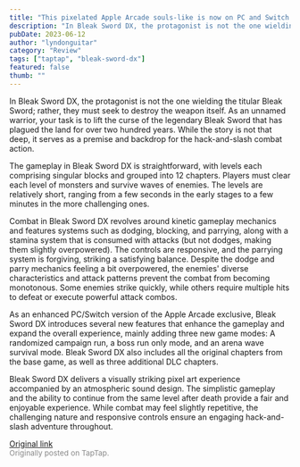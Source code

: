 ```yaml
---
title: "This pixelated Apple Arcade souls-like is now on PC and Switch | First Impressions - Bleak Sword DX"
description: "In Bleak Sword DX, the protagonist is not the one wielding the titular Bleak Sword; rather, they must seek to destroy the weapon itself. As an unnamed warrior, your task is to lift the curse of the legendary Bleak Sword that has plagued the land for over two hundred years. While the story is not that deep, it serves as a premise and backdrop for the hack-and-slash combat action."
pubDate: 2023-06-12
author: "lyndonguitar"
category: "Review"
tags: ["taptap", "bleak-sword-dx"]
featured: false
thumb: ""
---
```


In Bleak Sword DX, the protagonist is not the one wielding the titular Bleak Sword; rather, they must seek to destroy the weapon itself. As an unnamed warrior, your task is to lift the curse of the legendary Bleak Sword that has plagued the land for over two hundred years. While the story is not that deep, it serves as a premise and backdrop for the hack-and-slash combat action.

The gameplay in Bleak Sword DX is straightforward, with levels each comprising singular blocks and grouped into 12 chapters. Players must clear each level of monsters and survive waves of enemies. The levels are relatively short, ranging from a few seconds in the early stages to a few minutes in the more challenging ones.

Combat in Bleak Sword DX revolves around kinetic gameplay mechanics and features systems such as dodging, blocking, and parrying, along with a stamina system that is consumed with attacks (but not dodges, making them slightly overpowered). The controls are responsive, and the parrying system is forgiving, striking a satisfying balance. Despite the dodge and parry mechanics feeling a bit overpowered, the enemies' diverse characteristics and attack patterns prevent the combat from becoming monotonous. Some enemies strike quickly, while others require multiple hits to defeat or execute powerful attack combos.

As an enhanced PC/Switch version of the Apple Arcade exclusive, Bleak Sword DX introduces several new features that enhance the gameplay and expand the overall experience, mainly adding three new game modes: A randomized campaign run, a boss run only mode, and an arena wave survival mode. Bleak Sword DX also includes all the original chapters from the base game, as well as three additional DLC chapters.

Bleak Sword DX delivers a visually striking pixel art experience accompanied by an atmospheric sound design. The simplistic gameplay and the ability to continue from the same level after death provide a fair and enjoyable experience. While combat may feel slightly repetitive, the challenging nature and responsive controls ensure an engaging hack-and-slash adventure throughout.

[Original link](https://www.taptap.io/post/5802060)<br><span style="font-size: 0.95em; color: #888;">Originally posted on TapTap.</span>
